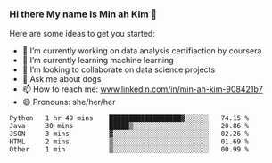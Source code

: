 ### Hi there My name is Min ah Kim 👋

Here are some ideas to get you started:

- 🔭 I’m currently working on data analysis certifiaction by coursera
- 🌱 I’m currently learning machine learning
- 👯 I’m looking to collaborate on data science projects
- 💬 Ask me about dogs
- 📫 How to reach me: www.linkedin.com/in/min-ah-kim-908421b7
- 😄 Pronouns: she/her/her

<!--START_SECTION:waka-->

```text
Python   1 hr 49 mins    ██████████████████▓░░░░░░   74.15 %
Java     30 mins         █████▒░░░░░░░░░░░░░░░░░░░   20.86 %
JSON     3 mins          ▓░░░░░░░░░░░░░░░░░░░░░░░░   02.26 %
HTML     2 mins          ▒░░░░░░░░░░░░░░░░░░░░░░░░   01.69 %
Other    1 min           ▒░░░░░░░░░░░░░░░░░░░░░░░░   00.99 %
```

<!--END_SECTION:waka-->